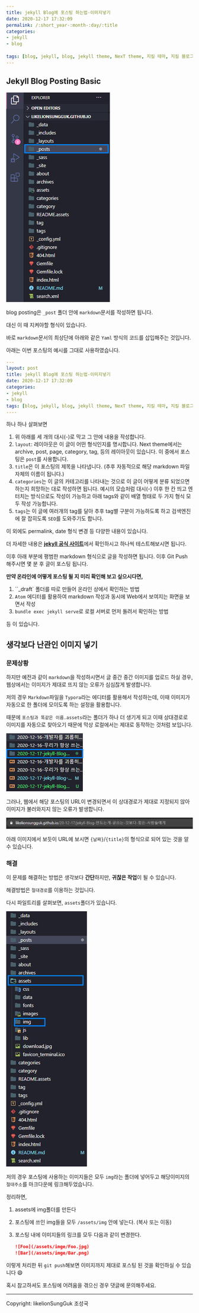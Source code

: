 ```yaml
---
title: jekyll Blog에 포스팅 하는법-이미지넣기
date: 2020-12-17 17:32:09
permalink: /:short_year-:month-:day/:title
categories:
- jekyll
- blog

tags: [blog, jekyll, blog, jekyll theme, NexT theme, 지킬 테마, 지킬 블로그 포스팅, GitHub Pages]
---
```


## Jekyll Blog Posting Basic

![image-20201217202444028](/assets/img/image-20201217202444028.png)

blog posting은 `_post` 폴더 안에 `markdown`문서를 작성하면 됩니다.

대신 이 때 지켜야할 형식이 있습니다.

바로 `markdown`문서의 최상단에 아래와 같은 `Yaml` 방식의 코드를 삽입해주는 것입니다.

아래는 이번 포스팅의 예시를 그대로 사용하였습니다.

```yaml
---
layout: post
title: jekyll Blog에 포스팅 하는법-이미지넣기
date: 2020-12-17 17:32:09
categories: 
- jekyll
- blog
tags: [blog, jekyll, blog, jekyll theme, NexT theme, 지킬 테마, 지킬 블로그 포스팅, GitHub Pages]
---- 
```

하나 하나 살펴보면

1. 위 아래를 세 개의 대시(-)로 막고 그 안에 내용을 작성합니다.
2. `layout`: 레이아웃은 이 글이 어떤 형식인지를 명시합니다. Next theme에서는 archive, post, page, category, tag,  등의 레이아웃이 있습니다. 
   이 중에서 포스팅은 `post`를 사용합니다.
3. `title`은 이 포스팅의 제목을 나타냅니다. (추후 자동적으로 해당 markdown 파일 자체의 이름이 됩니다.)
4. `categories`는 이 글의 카테고리를 나타내는 것으로 이 글이 어떻게 분류 되었으면 하는지 희망하는 대로 작성하면 됩니다. 예시의 모습처럼 대시(-) 이후 한 칸 띄고 엔터치는 방식으로도 작성이 가능하고 아래 tags와 같이 배열 형태로 두 가지 형식 모두 작성 가능합니다.
5. `tags`는 이 글에 여러개의 tag를 달아 추후 tag별 구분이 가능하도록 하고 검색엔진에 잘 잡히도록 `SEO`를 도와주기도 합니다. 



이 외에도 permalink, date 형식 변경 등 다양한 내용이 있습니다.

더 자세한 내용은 [**jekyll 공식 사이트**](https://jekyllrb.com/docs/front-matter/)에서 확인하시고 하나씩 테스트해보시면 됩니다.



이후 아래 부분에 평범한 markdown 형식으로 글을 작성하면 됩니다. 이후 Git Push 해주시면 몇 분 후 글이 포스팅 됩니다.

**만약 온라인에 어떻게 포스팅 될 지 미리 확인해 보고 싶으시다면,**

1. ``_draft` 폴더를 따로 만들어 온라인 상에서 확인하는 방법
2. `Atom` 에디터를 활용하여 markdown 작성과 동시에 Web에서 보여지는 화면을 보면서 작성
3. `bundle exec jekyll serve`로 로컬 서버로 먼저 돌려서 확인하는 방법

등 이 있습니다.



## 생각보다 난관인 이미지 넣기

### 문제상황

하지만 예전과 같이 `markdown`을 작성하시면서 글 중간 중간 이미지를 업로드 하실 경우, 웹상에서는 이미지가 제대로 뜨지 않는 오류가 심심찮게 발생합니다.

저의 경우 `Markdown`파일을 `Typora`라는 에디터를 활용해서 작성하는데, 이때 이미지가 자동으로 한 폴더에 모이도록 하는 설정을 활용합니다.

때문에 `포스팅과 똑같은 이름.assets`라는 폴더가 하나 더 생기게 되고 이때 상대경로로 이미지를 자동으로 찾아오기 때문에 막상 로컬에서는 제대로 동작하는 것처럼 보입니다.

![image-20201217204513035](/assets/img/image-20201217204513035.png)



그러나, 웹에서 해당 포스팅의 URL이 변경되면서 이 상대경로가 제대로 지정되지 않아 이미지가 불러와지지 않는 오류가 발생합니다.

![image-20201217204655892](/assets/img/image-20201217204655892.png)

아래 이미지에서 보듯이 URL에 보시면 `{날짜}`/`{title}`의 형식으로 되어 있는 것을 알 수 있습니다.



### 해결

이 문제를 해결하는 방법은 생각보다 **간단**하지만, **귀찮은 작업**이 될 수 있습니다.

해결방법은 `절대경로`를 이용하는 것입니다.

다시 파일트리를 살펴보면, `assets`폴더가 있습니다.

![image-20201217205015321](/assets/img/image-20201217205015321.png)

저의 경우 포스팅에 사용하는 이미지들은 모두 `img`라는 폴더에 넣어두고 해당이미지의 `절대주소`를 마크다운에 링크해두었습니다.

정리하면, 

1. assets에 img폴더를 만든다

2. 포스팅에 쓰인 img들을 모두 `/assets/img` 안에 넣는다. (복사 또는 이동)

3. 포스팅 내에 이미지들의 링크를 모두 다음과 같이 변경한다.

   ```markdown
   ![Foo](/assets/imge/Foo.jpg)
   ![Bar](/assets/imge/Bar.png)
   ```

   

이렇게 처리한 뒤 `git push`해보면 이미지까지 제대로 포스팅 된 것을 확인하실 수 있습니다 :smile:



혹시 참고하셔도 포스팅에 어려움을 겪으신 경우 댓글에 문의해주세요.

---

Copyright: likelionSungGuk 조성국